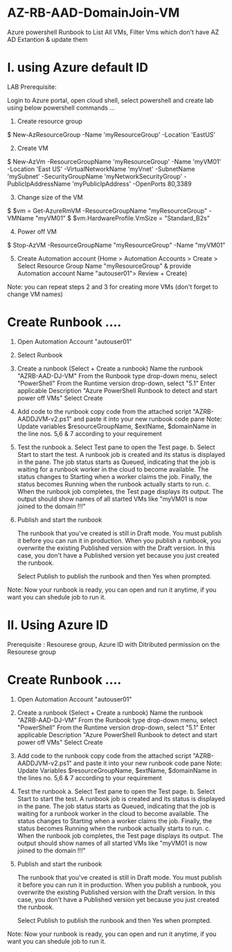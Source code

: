 # AZ-RB-AAD-DomainJoin-VM

Azure powershell Runbook to List All VMs, Filter Vms which don't have AZ AD Extantion & update them

# I. using Azure default ID

LAB Prerequisite:

Login to Azure portal, open cloud shell, select powershell and create lab using below powershell commands ...

1. Create resource group

$ New-AzResourceGroup -Name 'myResourceGroup' -Location 'EastUS'

2. Create VM

$ New-AzVm -ResourceGroupName 'myResourceGroup' -Name 'myVM01' -Location 'East US'  -VirtualNetworkName 'myVnet' -SubnetName 'mySubnet' -SecurityGroupName 'myNetworkSecurityGroup' -PublicIpAddressName 'myPublicIpAddress' -OpenPorts 80,3389

3. Change size of the VM

$ $vm = Get-AzureRmVM -ResourceGroupName "myResourceGroup" -VMName "myVM01"
$ $vm.HardwareProfile.VmSize = "Standard_B2s"

4. Power off VM

$ Stop-AzVM -ResourceGroupName "myResourceGroup" -Name "myVM01"

5. Create Automation account (Home > Automation Accounts > Create > Select Resource Group Name "myResourceGroup" & provide Automation account Name "autouser01"> Review + Create)

Note: you can repeat steps 2 and 3 for creating more VMs (don't forget to change VM names)

# Create Runbook ....

1. Open Automation Account "autouser01"

2. Select Runbook

3. Create a runbook (Select + Create a runbook)
    Name the runbook "AZRB-AAD-DJ-VM"
    From the Runbook type drop-down menu, select "PowerShell"
    From the Runtime version drop-down, select "5.1"
    Enter applicable Description "Azure PowerShell Runbook to detect and start power off VMs"
    Select Create
    
4. Add code to the runbook
    copy code from the attached script "AZRB-AADDJVM-v2.ps1" and paste it into your new runbook code pane 
    Note: Update variables $resourceGroupName, $extName, $domainName in the line nos. 5,6 & 7 according to your requirement
    
5. Test the runbook
    a. Select Test pane to open the Test page.
    b. Select Start to start the test. A runbook job is created and its status is displayed in the pane.
    The job status starts as Queued, indicating that the job is waiting for a runbook worker in the cloud to become available. 
    The status changes to Starting when a worker claims the job. Finally, the status becomes Running when the runbook actually starts to run.
    c. When the runbook job completes, the Test page displays its output. The output should show names of all started VMs like "myVM01 is now joined to the domain !!!"
    
6. Publish and start the runbook

    The runbook that you've created is still in Draft mode. You must publish it before you can run it in production. 
    When you publish a runbook, you overwrite the existing Published version with the Draft version. In this case, you don't have a Published version yet because 
    you just created the runbook.

    Select Publish to publish the runbook and then Yes when prompted.
  
 Note: Now your runbook is ready, you can open and run it anytime, if you want you can shedule job to run it.
 


# II. Using Azure ID

Prerequisite : Resourese group, Azure ID with Ditributed permission on the Resourese group

# Create Runbook ....

1. Open Automation Account "autouser01"

3. Create a runbook (Select + Create a runbook)
    Name the runbook "AZRB-AAD-DJ-VM"
    From the Runbook type drop-down menu, select "PowerShell"
    From the Runtime version drop-down, select "5.1"
    Enter applicable Description "Azure PowerShell Runbook to detect and start power off VMs"
    Select Create
    
4. Add code to the runbook
    copy code from the attached script "AZRB-AADDJVM-v2.ps1" and paste it into your new runbook code pane 
    Note: Update Variables $resourceGroupName, $extName, $domainName in the lines no. 5,6 & 7 according to your requirement
    
5. Test the runbook
    a. Select Test pane to open the Test page.
    b. Select Start to start the test. A runbook job is created and its status is displayed in the pane.
    The job status starts as Queued, indicating that the job is waiting for a runbook worker in the cloud to become available. 
    The status changes to Starting when a worker claims the job. Finally, the status becomes Running when the runbook actually starts to run.
    c. When the runbook job completes, the Test page displays its output. The output should show names of all started VMs like "myVM01 is now joined to the domain !!!"
    
6. Publish and start the runbook

    The runbook that you've created is still in Draft mode. You must publish it before you can run it in production. 
    When you publish a runbook, you overwrite the existing Published version with the Draft version. In this case, you don't have a Published version yet because 
    you just created the runbook.

    Select Publish to publish the runbook and then Yes when prompted.
  
 Note: Now your runbook is ready, you can open and run it anytime, if you want you can shedule job to run it.
 

